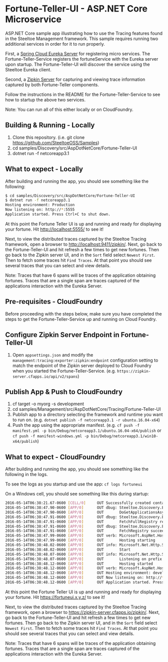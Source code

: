 # Fortune-Teller-UI - ASP.NET Core Microservice

ASP.NET Core sample app illustrating how to use the Tracing features found in the Steeltoe Management framework. This sample requires running two additional services in order for it to run properly.

First, a [Spring Cloud Eureka Server](https://cloud.spring.io/spring-cloud-static/Edgware.SR3/multi/multi_spring-cloud-eureka-server.html) for registering micro services. The Fortune-Teller-Service registers the fortuneService with the Eureka server upon startup.  The Fortune-Teller-UI will discover the service using the Steeltoe Eureka client.

Second, a [Zipkin Server](https://zipkin.io/pages/quickstart) for capturing and viewing trace information captured by both Fortune-Teller components.

Follow the instructions in the README for the Fortune-Teller-Service to see how to startup the above two services.

Note: You can run all of this either locally or on CloudFoundry.

## Building & Running - Locally

1. Clone this repository. (i.e. git clone <https://github.com/SteeltoeOSS/Samples>)
1. cd samples/Discovery/src/AspDotNetCore/Fortune-Teller-UI
1. dotnet run -f netcoreapp3.1

## What to expect - Locally

After building and running the app, you should see something like the following:

```bash
$ cd samples/Discovery/src/AspDotNetCore/Fortune-Teller-UI
$ dotnet run -f netcoreapp3.1
Hosting environment: Production
Now listening on: http://*:5555
Application started. Press Ctrl+C to shut down.
```

At this point the Fortune Teller UI is up and running and ready for displaying your fortune. Hit <http://localhost:5555/> to see it!

Next, to view the distributed traces captured by the Steeltoe Tracing framework, open a browser to <http://localhost:9411/zipkin/>.  Next, go back to the Fortune-Teller-UI and hit refresh a few times to get new fortunes.  Then go back to the Zipkin server UI, and in the `Sort` field select `Newest First`. Then to fetch some traces hit `Find Traces`.  At that point you should see several traces that you can select and view details.

Note: Traces that have 6 spans will be traces of the application obtaining fortunes.  Traces that are a single span are traces captured of the applications interaction with the Eureka Server.

## Pre-requisites - CloudFoundry

Before proceeding with the steps below, make sure you have completed the steps to get the Fortune-Teller-Service up and running on Cloud Foundry.

## Configure Zipkin Server Endpoint in Fortune-Teller-UI

1. Open `appsettings.json` and modify the `management:tracing:exporter:zipkin:endpoint` configuration setting to match the endpoint of the Zipkin server deployed to Cloud Foundry when you started the Fortune-Teller-Service.  (e.g. `https://zipkin-server.cfapps.io/api/v2/spans`)

## Publish App & Push to CloudFoundry

1. cf target -o myorg -s development
1. cd samples/Management/src/AspDotNetCore/Tracing/Fortune-Teller-UI
1. Publish app to a directory selecting the framework and runtime you want to run on. (e.g. `dotnet publish -f netcoreapp3.1 -r ubuntu.16.04-x64`)
1. Push the app using the appropriate manifest. (e.g. `cf push -f manifest.yml -p bin/Debug/netcoreapp3.1/ubuntu.16.04-x64/publish` or `cf push -f manifest-windows.yml -p bin/Debug/netcoreapp3.1/win10-x64/publish`)

## What to expect - CloudFoundry

After building and running the app, you should see something like the following in the logs.

To see the logs as you startup and use the app: `cf logs fortuneui`

On a Windows cell, you should see something like this during startup:

```bash
2016-05-14T06:38:21.67-0600 [CELL/0]     OUT Successfully created container
2016-05-14T06:38:47.90-0600 [APP/0]      OUT dbug: Steeltoe.Discovery.Eureka.Transport.EurekaHttpClient[0]
2016-05-14T06:38:47.90-0600 [APP/0]      OUT       DoGetApplicationsAsync .....
2016-05-14T06:38:47.91-0600 [APP/0]      OUT dbug: Steeltoe.Discovery.Eureka.DiscoveryClient[0]
2016-05-14T06:38:47.91-0600 [APP/0]      OUT       FetchFullRegistry returned: OK, Applications[Application[Name=FORTUNESERVICE ....
2016-05-14T06:38:47.91-0600 [APP/0]      OUT dbug: Steeltoe.Discovery.Eureka.DiscoveryClient[0]
2016-05-14T06:38:47.91-0600 [APP/0]      OUT       FetchRegistry succeeded
2016-05-14T06:38:47.99-0600 [APP/0]      OUT verb: Microsoft.AspNet.Hosting.Internal.HostingEngine[4]
2016-05-14T06:38:47.99-0600 [APP/0]      OUT       Hosting starting
2016-05-14T06:38:48.02-0600 [APP/0]      OUT info: Microsoft.Net.Http.Server.WebListener[0]
2016-05-14T06:38:48.02-0600 [APP/0]      OUT       Start
2016-05-14T06:38:48.07-0600 [APP/0]      OUT info: Microsoft.Net.Http.Server.WebListener[0]
2016-05-14T06:38:48.07-0600 [APP/0]      OUT       Listening on prefix: http://*:58442/
2016-05-14T06:38:48.12-0600 [APP/0]      OUT       Hosting started
2016-05-14T06:38:48.12-0600 [APP/0]      OUT verb: Microsoft.AspNet.Hosting.Internal.HostingEngine[5]
2016-05-14T06:38:48.12-0600 [APP/0]      OUT Hosting environment: development
2016-05-14T06:38:48.12-0600 [APP/0]      OUT Now listening on: http://*:58442
2016-05-14T06:38:48.12-0600 [APP/0]      OUT Application started. Press Ctrl+C to shut down.
```

At this point the Fortune Teller UI is up and running and ready for displaying your fortune. Hit <https://fortuneui.x.y.z/> to see it!

Next, to view the distributed traces captured by the Steeltoe Tracing framework, open a browser to <https://zipkin-server.cfapps.io/zipkin/>.  Next, go back to the Fortune-Teller-UI and hit refresh a few times to get new fortunes.  Then go back to the Zipkin server UI, and in the `Sort` field select `Newest First`. Then to fetch some traces hit `Find Traces`.  At that point you should see several traces that you can select and view details.

Note: Traces that have 6 spans will be traces of the application obtaining fortunes.  Traces that are a single span are traces captured of the applications interaction with the Eureka Server.
